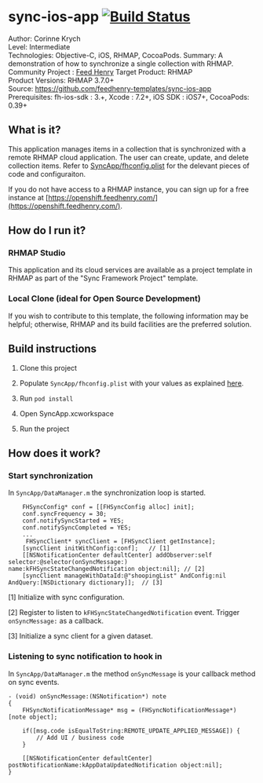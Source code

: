 # sync-ios-app [![Build Status](https://travis-ci.org/feedhenry-templates/sync-ios-app.png)](https://travis-ci.org/feedhenry-templates/sync-ios-app)

Author: Corinne Krych   
Level: Intermediate  
Technologies: Objective-C, iOS, RHMAP, CocoaPods.
Summary: A demonstration of how to synchronize a single collection with RHMAP. 
Community Project : [Feed Henry](http://feedhenry.org)
Target Product: RHMAP  
Product Versions: RHMAP 3.7.0+   
Source: https://github.com/feedhenry-templates/sync-ios-app  
Prerequisites: fh-ios-sdk : 3.+, Xcode : 7.2+, iOS SDK : iOS7+, CocoaPods: 0.39+

## What is it?

This application manages items in a collection that is synchronized with a remote RHMAP cloud application.  The user can create, update, and delete collection items.  Refer to [SyncApp/fhconfig.plist](SyncApp/fhconfig.plist) for the delevant pieces of code and configuraiton.

If you do not have access to a RHMAP instance, you can sign up for a free instance at [https://openshift.feedhenry.com/](https://openshift.feedhenry.com/).

## How do I run it?  

### RHMAP Studio

This application and its cloud services are available as a project template in RHMAP as part of the "Sync Framework Project" template.

### Local Clone (ideal for Open Source Development)
If you wish to contribute to this template, the following information may be helpful; otherwise, RHMAP and its build facilities are the preferred solution.

## Build instructions

1. Clone this project

2. Populate ```SyncApp/fhconfig.plist``` with your values as explained [here](http://docs.feedhenry.com/v3/dev_tools/sdks/ios.html#ios-configure).

3. Run ```pod install``` 

4. Open SyncApp.xcworkspace

5. Run the project
 
## How does it work?

### Start synchronization

In ```SyncApp/DataManager.m``` the synchronization loop is started.
```
    FHSyncConfig* conf = [[FHSyncConfig alloc] init];
    conf.syncFrequency = 30;
    conf.notifySyncStarted = YES;
    conf.notifySyncCompleted = YES;
    ...
     FHSyncClient* syncClient = [FHSyncClient getInstance];
    [syncClient initWithConfig:conf];   // [1]
    [[NSNotificationCenter defaultCenter] addObserver:self selector:@selector(onSyncMessage:) name:kFHSyncStateChangedNotification object:nil]; // [2]
    [syncClient manageWithDataId:@"shoopingList" AndConfig:nil AndQuery:[NSDictionary dictionary]];  // [3]
```
[1] Initialize with sync configuration.

[2] Register to listen to ```kFHSyncStateChangedNotification``` event. Trigger ```onSyncMessage:``` as a callback.

[3] Initialize a sync client for a given dataset.

### Listening to sync notification to hook in 
In ```SyncApp/DataManager.m``` the method ```onSyncMessage``` is your callback method on sync events.

```
- (void) onSyncMessage:(NSNotification*) note
{
    FHSyncNotificationMessage* msg = (FHSyncNotificationMessage*) [note object];

    if([msg.code isEqualToString:REMOTE_UPDATE_APPLIED_MESSAGE]) {
        // Add UI / business code
    }
    
    [[NSNotificationCenter defaultCenter] postNotificationName:kAppDataUpdatedNotification object:nil];
}
```
